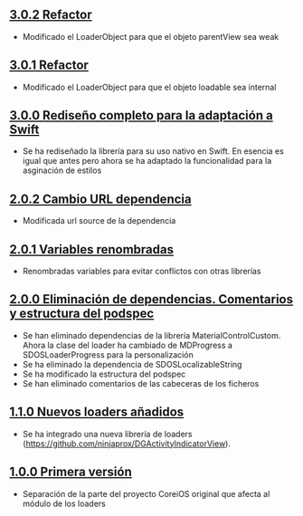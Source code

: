 ## [3.0.2 Refactor](https://github.com/SDOSLabs/SDOSLoader/tree/v3.0.2)

- Modificado el LoaderObject para que el objeto parentView sea weak

## [3.0.1 Refactor](https://github.com/SDOSLabs/SDOSLoader/tree/v3.0.1)

- Modificado el LoaderObject para que el objeto loadable sea internal

## [3.0.0 Rediseño completo para la adaptación a Swift](https://github.com/SDOSLabs/SDOSLoader/tree/v3.0.0)

- Se ha rediseñado la librería para su uso nativo en Swift. En esencia es igual que antes pero ahora se ha adaptado la funcionalidad para la asginación de estilos

## [2.0.2 Cambio URL dependencia](https://github.com/SDOSLabs/SDOSLoader/tree/v2.0.2)

- Modificada url source de la dependencia

## [2.0.1 Variables renombradas](https://github.com/SDOSLabs/SDOSLoader/tree/v2.0.1)

- Renombradas variables para evitar conflictos con otras librerías

## [2.0.0 Eliminación de dependencias. Comentarios y estructura del podspec](https://github.com/SDOSLabs/SDOSLoader/tree/v2.0.0)

- Se han eliminado dependencias de la librería MaterialControlCustom. Ahora la clase del loader ha cambiado de MDProgress a SDOSLoaderProgress para la personalización
- Se ha eliminado la dependencia de SDOSLocalizableString
- Se ha modificado la estructura del podspec
- Se han eliminado comentarios de las cabeceras de los ficheros

## [1.1.0 Nuevos loaders añadidos](https://github.com/SDOSLabs/SDOSLoader/tree/v1.1.0)

- Se ha integrado una nueva librería de loaders (https://github.com/ninjaprox/DGActivityIndicatorView). 

## [1.0.0 Primera versión](https://github.com/SDOSLabs/SDOSLoader/tree/v1.0.0)

- Separación de la parte del proyecto CoreiOS original que afecta al módulo de los loaders
